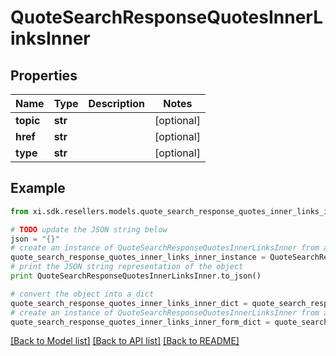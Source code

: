 # QuoteSearchResponseQuotesInnerLinksInner


## Properties

Name | Type | Description | Notes
------------ | ------------- | ------------- | -------------
**topic** | **str** |  | [optional] 
**href** | **str** |  | [optional] 
**type** | **str** |  | [optional] 

## Example

```python
from xi.sdk.resellers.models.quote_search_response_quotes_inner_links_inner import QuoteSearchResponseQuotesInnerLinksInner

# TODO update the JSON string below
json = "{}"
# create an instance of QuoteSearchResponseQuotesInnerLinksInner from a JSON string
quote_search_response_quotes_inner_links_inner_instance = QuoteSearchResponseQuotesInnerLinksInner.from_json(json)
# print the JSON string representation of the object
print QuoteSearchResponseQuotesInnerLinksInner.to_json()

# convert the object into a dict
quote_search_response_quotes_inner_links_inner_dict = quote_search_response_quotes_inner_links_inner_instance.to_dict()
# create an instance of QuoteSearchResponseQuotesInnerLinksInner from a dict
quote_search_response_quotes_inner_links_inner_form_dict = quote_search_response_quotes_inner_links_inner.from_dict(quote_search_response_quotes_inner_links_inner_dict)
```
[[Back to Model list]](../README.md#documentation-for-models) [[Back to API list]](../README.md#documentation-for-api-endpoints) [[Back to README]](../README.md)


